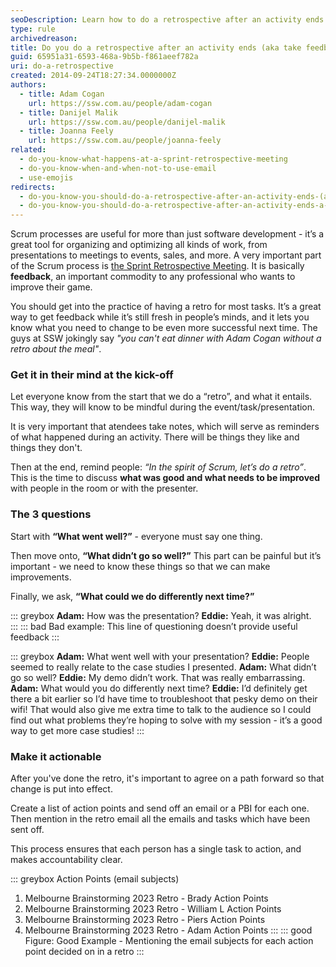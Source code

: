 ```yaml
---
seoDescription: Learn how to do a retrospective after an activity ends and gather valuable feedback from team members.
type: rule
archivedreason:
title: Do you do a retrospective after an activity ends (aka take feedback)?
guid: 65951a31-6593-468a-9b5b-f861aeef782a
uri: do-a-retrospective
created: 2014-09-24T18:27:34.0000000Z
authors:
  - title: Adam Cogan
    url: https://ssw.com.au/people/adam-cogan
  - title: Danijel Malik
    url: https://ssw.com.au/people/danijel-malik
  - title: Joanna Feely
    url: https://ssw.com.au/people/joanna-feely
related:
  - do-you-know-what-happens-at-a-sprint-retrospective-meeting
  - do-you-know-when-and-when-not-to-use-email
  - use-emojis
redirects:
  - do-you-know-you-should-do-a-retrospective-after-an-activity-ends-(a-k-a-feedback)
  - do-you-know-you-should-do-a-retrospective-after-an-activity-ends-a-k-a-feedback
---
```


Scrum processes are useful for more than just software development - it’s a great tool for organizing and optimizing all kinds of work, from presentations to meetings to events, sales, and more. A very important part of the Scrum process is [the Sprint Retrospective Meeting](/do-you-know-what-happens-at-a-sprint-retrospective-meeting). It is basically **feedback**, an important commodity to any professional who wants to improve their game.

You should get into the practice of having a retro for most tasks. It’s a great way to get feedback while it’s still fresh in people’s minds, and it lets you know what you need to change to be even more successful next time. The guys at SSW jokingly say _"you can't eat dinner with Adam Cogan without a retro about the meal"_.

<!--endintro-->

### Get it in their mind at the kick-off

Let everyone know from the start that we do a “retro”, and what it entails. This way, they will know to be mindful during the event/task/presentation.

It is very important that atendees take notes, which will serve as reminders of what happened during an activity. There will be things they like and things they don't.

Then at the end, remind people: _“In the spirit of Scrum, let’s do a retro”_. This is the time to discuss **what was good and what needs to be improved** with people in the room or with the presenter.

### The 3 questions

Start with **“What went well?”** - everyone must say one thing.

Then move onto, **“What didn’t go so well?”** This part can be painful but it’s important - we need to know these things so that we can make improvements.

Finally, we ask, **“What could we do differently next time?”**

::: greybox
**Adam:** How was the presentation?
**Eddie:** Yeah, it was alright.  
:::
::: bad
Bad example: This line of questioning doesn’t provide useful feedback
:::

::: greybox
**Adam:** What went well with your presentation?
**Eddie:** People seemed to really relate to the case studies I presented.
**Adam:** What didn’t go so well?
**Eddie:** My demo didn’t work. That was really embarrassing.
**Adam:** What would you do differently next time?
**Eddie:** I’d definitely get there a bit earlier so I’d have time to troubleshoot that pesky demo on their wifi! That would also give me extra time to talk to the audience so I could find out what problems they’re hoping to solve with my session - it’s a good way to get more case studies!
:::

### Make it actionable

After you've done the retro, it's important to agree on a path forward so that change is put into effect.

Create a list of action points and send off an email or a PBI for each one. Then mention in the retro email all the emails and tasks which have been sent off.

This process ensures that each person has a single task to action, and makes accountability clear.

::: greybox
Action Points (email subjects)

1. Melbourne Brainstorming 2023 Retro - Brady Action Points
2. Melbourne Brainstorming 2023 Retro - William L Action Points
3. Melbourne Brainstorming 2023 Retro - Piers Action Points
4. Melbourne Brainstorming 2023 Retro - Adam Action Points
   :::
   ::: good
   Figure: Good Example - Mentioning the email subjects for each action point decided on in a retro
   :::
